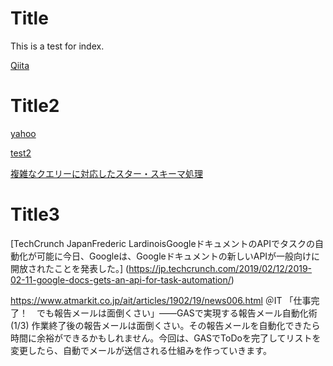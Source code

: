 
# Title

This is a test for index.

[Qiita](./index2.md "Qiita")

# Title2

[yahoo](http://www.yahoo.co.jp "yahoo")

[test2](https://drive.google.com/open?id=1G76crpnqyfUc5R2DXCnddgHQvzyo6Yik "test")


[複雑なクエリーに対応したスター・スキーマ処理](https://www.ibm.com/developerworks/jp/data/library/dataserver/techdoc/star.html "test")

# Title3


[TechCrunch JapanFrederic LardinoisGoogleドキュメントのAPIでタスクの自動化が可能に今日、Googleは、Googleドキュメントの新しいAPIが一般向けに開放されたことを発表した。]
(https://jp.techcrunch.com/2019/02/12/2019-02-11-google-docs-gets-an-api-for-task-automation/)

https://www.atmarkit.co.jp/ait/articles/1902/19/news006.html
＠IT
「仕事完了！　でも報告メールは面倒くさい」――GASで実現する報告メール自動化術 (1/3)
作業終了後の報告メールは面倒くさい。その報告メールを自動化できたら時間に余裕ができるかもしれません。今回は、GASでToDoを完了してリストを変更したら、自動でメールが送信される仕組みを作っていきます。

